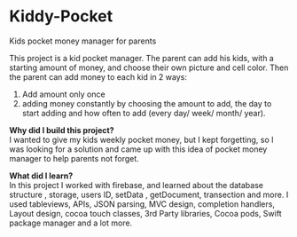 # Kiddy-Pocket
Kids pocket money manager for parents

This project is a kid pocket manager.
The parent can add his kids, with a starting amount of money, and choose their own picture and cell color.
Then the parent can add money to each kid in 2 ways:
1. Add amount only once  
2. adding money constantly by choosing the amount to add, the day to start adding and how often to add (every day/ week/ month/ year).

**Why did I build this project?**  
I wanted to give my kids weekly pocket money, but I kept forgetting, so I was looking for a solution and came up with this idea of pocket money manager to help parents not forget.

**What did I learn?**  
In this project I worked with firebase, and learned about the database structure , storage, users ID, setData , getDocument, transection and more.
I used tableviews, APIs, JSON parsing, MVC design, completion handlers, Layout design, cocoa touch classes, 3rd Party libraries, Cocoa pods, Swift package manager and a lot more.
